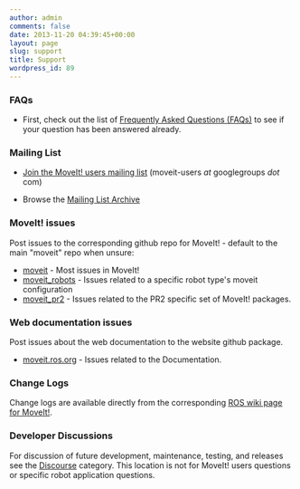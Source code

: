```yaml
---
author: admin
comments: false
date: 2013-11-20 04:39:45+00:00
layout: page
slug: support
title: Support
wordpress_id: 89
---
```



### FAQs

  * First, check out the list of [Frequently Asked Questions (FAQs)](/documentation/faqs) to see if your question has been answered already.

### Mailing List

  * [Join the MoveIt! users mailing list](https://groups.google.com/forum/#!forum/moveit-users/join) (moveit-users _at_ googlegroups _dot_ com)

  * Browse the [Mailing List Archive](https://groups.google.com/forum/#%21forum/moveit-users)

### MoveIt! issues

Post issues to the corresponding github repo for MoveIt! - default to the main "moveit" repo when unsure:

  * [moveit](https://github.com/ros-planning/moveit/issues) - Most issues in MoveIt!
  * [moveit_robots](https://github.com/ros-planning/moveit_robots/issues) - Issues related to a specific robot type's moveit configuration
  * [moveit_pr2](https://github.com/ros-planning/moveit_pr2/issues) - Issues related to the PR2 specific set of MoveIt! packages.

### Web documentation issues

Post issues about the web documentation to the website github package.

  * [moveit.ros.org](https://github.com/ros-planning/moveit.ros.org/issues) - Issues related to the Documentation.

### Change Logs

Change logs are available directly from the corresponding [ROS wiki page for MoveIt!](http://wiki.ros.org/moveit).

### Developer Discussions

For discussion of future development, maintenance, testing, and releases see the [Discourse](http://discourse.ros.org/c/moveit-developers) category. This location is not for MoveIt! users questions or specific robot application questions.
